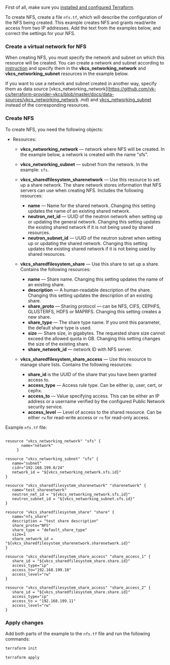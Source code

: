 <warn>

First of all, make sure you [installed and configured Terraform](../../../quick-start).

</warn>

To create NFS, create a file `nfs.tf`, which will describe the configuration of the NFS being created. This example creates NFS and grants read/write access from two IP addresses. Add the text from the examples below, and correct the settings for your NFS.

### Create a virtual network for NFS

When creating NFS, you must specify the network and subnet on which this resource will be created. You can create a network and subnet according to [instruction](../create) and specify them in the **vkcs_networking_network** and **vkcs_networking_subnet** resources in the example below.

If you want to use a network and subnet created in another way, specify them as data source [vkcs_networking_network](https://github.com/vk-cs/terraform-provider-vkcs/blob/master/docs/data-sources/vkcs_networking_network .md) and [vkcs_networking_subnet](https://github.com/vk-cs/terraform-provider-vkcs/blob/master/docs/data-sources/vkcs_networking_subnet.md) instead of the corresponding resources.

### Create NFS

To create NFS, you need the following objects:

- Resources:

  - **vkcs_networking_network** — network where NFS will be created. In the example below, a network is created with the name "sfs".
  - **vkcs_networking_subnet** — subnet from the network. In the example: `sfs`.
  - **vkcs_sharedfilesystem_sharenetwork** — Use this resource to set up a share network. The share network stores information that NFS servers can use when creating NFS. Includes the following resources:

    - **name** — Name for the shared network. Changing this setting updates the name of an existing shared network.
    - **neutron_net_id** — UUID of the neutron network when setting up or updating the general network. Changing this setting updates the existing shared network if it is not being used by shared resources.
    - **neutron_subnet_id** — UUID of the neutron subnet when setting up or updating the shared network. Changing this setting updates the existing shared network if it is not being used by shared resources.

  - **vkcs_sharedfilesystem_share** — Use this share to set up a share. Contains the following resources:

    - **name** — Share name. Changing this setting updates the name of an existing share.
    - **description** — A human-readable description of the share. Changing this setting updates the description of an existing share.
    - **share_proto** — Sharing protocol — can be NFS, CIFS, CEPHFS, GLUSTERFS, HDFS or MAPRFS. Changing this setting creates a new share.
    - **share_type** — The share type name. If you omit this parameter, the default share type is used.
    - **size** — Share size, in gigabytes. The requested share size cannot exceed the allowed quota in GB. Changing this setting changes the size of the existing share.
    - **share_network_id** — network ID with NFS server.

  - **vkcs_sharedfilesystem_share_access** — Use this resource to manage share lists. Contains the following resources:

    - **share_id** is the UUID of the share that you have been granted access to.
    - **access_type** — Access rule type. Can be either ip, user, cert, or cephx.
    - **access_to** — Value specifying access. This can be either an IP address or a username verified by the configured Public Network security service.
    - **access_level** — Level of access to the shared resource. Can be either `rw` for read-write access or `ro` for read-only access.

Example `nfs.tf` file:

```hcl

resource "vkcs_networking_network" "sfs" {
       name="network"
     }

resource "vkcs_networking_subnet" "sfs" {
   name="subnet"
   cidr="192.168.199.0/24"
   network_id = "${vkcs_networking_network.sfs.id}"
}

resource "vkcs_sharedfilesystem_sharenetwork" "sharenetwork" {
   name="test_sharenetwork"
   neutron_net_id = "${vkcs_networking_network.sfs.id}"
   neutron_subnet_id = "${vkcs_networking_subnet.sfs.id}"
}

resource "vkcs_sharedfilesystem_share" "share" {
   name="nfs_share"
   description = "test share description"
   share_proto="NFS"
   share_type = "default_share_type"
   size=1
   share_network_id = "${vkcs_sharedfilesystem_sharenetwork.sharenetwork.id}"
}

resource "vkcs_sharedfilesystem_share_access" "share_access_1" {
   share_id = "${vkcs_sharedfilesystem_share.share.id}"
   access_type="ip"
   access_to="192.168.199.10"
   access_level="rw"
}

resource "vkcs_sharedfilesystem_share_access" "share_access_2" {
   share_id = "${vkcs_sharedfilesystem_share.share.id}"
   access_type="ip"
   access_to = "192.168.199.11"
   access_level="rw"
}
```

### Apply changes

Add both parts of the example to the `nfs.tf` file and run the following commands:

```bash
terraform init
```
```bash
terraform apply
```

